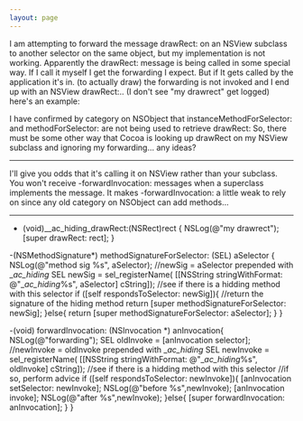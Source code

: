 ```yaml
---
layout: page
---
```


I am attempting  to forward the message drawRect: on an NSView subclass to another selector on the same object, but my implementation is not working.  Apparently the drawRect: message is being called in some special way.  If I call it myself I get the forwarding I expect.  But if It gets called by the application it's in. (to actually draw) the forwarding is not invoked and I end up with an NSView drawRect:..  (I don't see "my drawrect" get logged)  here's an example:

I have confirmed by category on NSObject that instanceMethodForSelector: and methodForSelector: are not being used to retrieve drawRect:
So, there must be some other way that Cocoa is looking up drawRect on my NSView subclass and ignoring my forwarding...
any ideas?

----

I'll give you odds that it's calling it on NSView rather than your subclass. You won't receive -forwardInvocation: messages when a superclass implements the message. It makes -forwardInvocation: a little weak to rely on since any old category on NSObject can add methods...

----

    

- (void)__ac_hiding_drawRect:(NSRect)rect {
    NSLog(@"my drawrect");
    [super drawRect: rect];
}

-(NSMethodSignature*) methodSignatureForSelector: (SEL) aSelector {
    NSLog(@"method sig %s", aSelector);
    //newSig = aSelector prepended with __ac_hiding_
    SEL newSig = sel_registerName(
        [[NSString stringWithFormat: @"__ac_hiding_%s", aSelector] cString]);
    //see if there is a hidding method with this selector
    if ([self respondsToSelector: newSig]){
        //return the signature of the hiding method
	return [super methodSignatureForSelector: newSig];
    }else{
	return [super methodSignatureForSelector: aSelector];
    }
}

-(void) forwardInvocation: (NSInvocation *) anInvocation{
    NSLog(@"forwarding");
    SEL oldInvoke = [anInvocation selector];
    //newInvoke = oldInvoke prepended with __ac_hiding_
    SEL newInvoke = sel_registerName(
        [[NSString stringWithFormat: @"__ac_hiding_%s", oldInvoke] cString]);
    //see if there is a hidding method with this selector
    //if so, perform advice
    if ([self respondsToSelector: newInvoke]){
        [anInvocation setSelector: newInvoke];
	NSLog(@"before %s",newInvoke);
	[anInvocation invoke];
	NSLog(@"after %s",newInvoke);
    }else{
	[super forwardInvocation: anInvocation];
    }
}

